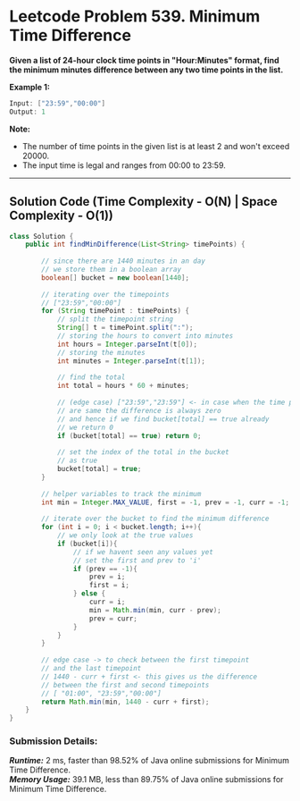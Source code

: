 # Leetcode Problem 539. Minimum Time Difference

**Given a list of 24-hour clock time points in "Hour:Minutes" format, find the minimum minutes difference between any two time points in the list.**

**Example 1:**

```java
Input: ["23:59","00:00"]
Output: 1
```

**Note:**
- The number of time points in the given list is at least 2 and won't exceed 20000.
- The input time is legal and ranges from 00:00 to 23:59.

---

## Solution Code (Time Complexity - O(N) | Space Complexity - O(1))

```java
class Solution {
    public int findMinDifference(List<String> timePoints) {
        
        // since there are 1440 minutes in an day
        // we store them in a boolean array 
        boolean[] bucket = new boolean[1440];
        
        // iterating over the timepoints
        // ["23:59","00:00"]
        for (String timePoint : timePoints) {
            // split the timepoint string
            String[] t = timePoint.split(":");
            // storing the hours to convert into minutes
            int hours = Integer.parseInt(t[0]);
            // storing the minutes
            int minutes = Integer.parseInt(t[1]);
            
            // find the total
            int total = hours * 60 + minutes;
            
            // (edge case) ["23:59","23:59"] <- in case when the time points
            // are same the difference is always zero
            // and hence if we find bucket[total] == true already
            // we return 0
            if (bucket[total] == true) return 0;
            
            // set the index of the total in the bucket
            // as true
            bucket[total] = true;
        }
        
        // helper variables to track the minimum
        int min = Integer.MAX_VALUE, first = -1, prev = -1, curr = -1;
        
        // iterate over the bucket to find the minimum difference
        for (int i = 0; i < bucket.length; i++){
            // we only look at the true values
            if (bucket[i]){
                // if we havent seen any values yet
                // set the first and prev to 'i'
                if (prev == -1){
                    prev = i;
                    first = i;
                } else {
                    curr = i;
                    min = Math.min(min, curr - prev);
                    prev = curr;
                }
            }
        }
        
        // edge case -> to check between the first timepoint
        // and the last timepoint
        // 1440 - curr + first <- this gives us the difference
        // between the first and second timepoints
        // [ "01:00", "23:59","00:00"]
        return Math.min(min, 1440 - curr + first);
    }
}
```

### Submission Details:

***Runtime:*** 2 ms, faster than 98.52% of Java online submissions for Minimum Time Difference. <br/>
***Memory Usage:*** 39.1 MB, less than 89.75% of Java online submissions for Minimum Time Difference.

